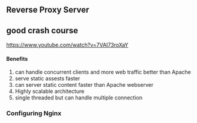 ## Reverse Proxy Server

## good crash course
https://www.youtube.com/watch?v=7VAI73roXaY

#### Benefits
1. can handle concurrent clients and more web traffic better than Apache
2. serve static assests faster
3. can server static content faster than Apache webserver
4. Highly scalable architecture
5. single threaded but can handle multiple connection

### Configuring Nginx
